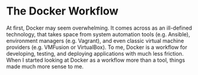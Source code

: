 # The Docker Workflow

At first, Docker may seem overwhelming. It comes across as an ill-defined technology, that takes space from system automation tools (e.g. Ansible), environment managers (e.g. Vagrant), and even classic virtual machine providers  (e.g. VMFusion or VirtualBox). To me, Docker is a workflow for developing, testing, and deploying applications with much less friction. When I started looking at Docker as a workflow more than a tool, things made much more sense to me.

